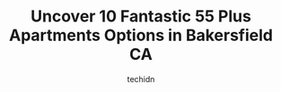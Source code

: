 ---
layout: ampstory
image: https://i0.wp.com/www.depkes.org/wp-content/uploads/2023/06/55-plus-apartments-0-in-bakersfield-ca-1685804359.jpeg?resize=640,853
author: techidn
featured: false
description: Discover the impressive array of 55 Plus Apartments options in Bakersfield CA, where you can find 10 of the largest 55 Plus Apartments establishments in the area. From renowned classics to h
title: Uncover 10 Fantastic 55 Plus Apartments Options in Bakersfield CA
cover:
   title: Uncover 10 Fantastic 55 Plus Apartments Options in Bakersfield CA
   subtitle: Rickpate
   background: https://www.depkes.org/wp-content/uploads/2023/06/55-plus-apartments-0-in-bakersfield-ca-1685804359.jpeg

pages: 
 - layout: thirds
   top: <h1>#1 Solstice Senior Living at Bakersfield</h1>
   bottom: "<p>Solstice Senior Living in Bakersfield CA has the most amazing staff!!  It is a warm friendly home for your loved one.  I had my mom and my other mother there and I co</p>"
   background: https://www.depkes.org/wp-content/uploads/2023/06/55-plus-apartments-1-in-bakersfield-ca-1685804360.jpeg
   backgroundblur: true
 - layout: thirds
   top: <h1>#2 Rosewood</h1>
   bottom: "<p>Rosewoods impeccable reputation is well earned and deserved. From the application process through move in, and assistance with my Dads transition from Assisted Living i</p>"
   background: https://www.depkes.org/wp-content/uploads/2023/06/55-plus-apartments-2-in-bakersfield-ca-1685804360.jpeg
   cta:
      link: https://www.depkes.org/blog/uncover-10-fantastic-55-plus-apartments-options-in-bakersfield-ca/
      text: Uncover 10 Fantastic 55 Plus Apartments Options in Bakersfield CA
 - layout: thirds
   top: <h1>#3 Mill Creek Village</h1>
   bottom: "<p>508 18th St, Bakersfield, CA 93301, United States</p>"
   background: https://www.depkes.org/wp-content/uploads/2023/06/55-plus-apartments-3-in-bakersfield-ca-1685804360.jpeg
   cta:
      link: https://www.depkes.org/blog/uncover-10-fantastic-55-plus-apartments-options-in-bakersfield-ca/
      text: Uncover 10 Fantastic 55 Plus Apartments Options in Bakersfield CA
 - layout: thirds
   top: <h1>#4 Lowell Place</h1>
   bottom: "<p>500 R St, Bakersfield, CA 93304, United States</p>"
   background: https://images.unsplash.com/photo-1546497974-b213c9efb599?ixlib=rb-4.0.3&ixid=MnwxMjA3fDB8MHxwaG90by1wYWdlfHx8fGVufDB8fHx8&auto=format&fit=crop&w=640&h=853&q=80
   cta:
      link: https://www.depkes.org/blog/uncover-10-fantastic-55-plus-apartments-options-in-bakersfield-ca/
      text: Uncover 10 Fantastic 55 Plus Apartments Options in Bakersfield CA
 - layout: thirds
   top: <h1>#5 Residences at East Hills</h1>
   bottom: "<p>3345 Bernard St, Bakersfield, CA 93306, United States</p>"
   background: https://images.unsplash.com/photo-1540457036297-448b6b99e91c?ixlib=rb-4.0.3&ixid=MnwxMjA3fDB8MHxwaG90by1wYWdlfHx8fGVufDB8fHx8&auto=format&fit=crop&w=640&h=853&q=80
   cta:
      link: https://www.depkes.org/blog/uncover-10-fantastic-55-plus-apartments-options-in-bakersfield-ca/
      text: Uncover 10 Fantastic 55 Plus Apartments Options in Bakersfield CA
 - layout: thirds
   top: <h1>#6 Villas At Scenic River</h1>
   bottom: "<p>4015 Scenic River Ln, Bakersfield, CA 93308, United States</p>"
   background: https://images.unsplash.com/photo-1547366785-564103df7e13?ixlib=rb-4.0.3&ixid=MnwxMjA3fDB8MHxwaG90by1wYWdlfHx8fGVufDB8fHx8&auto=format&fit=crop&w=640&h=853&q=80
   cta:
      link: https://www.depkes.org/blog/uncover-10-fantastic-55-plus-apartments-options-in-bakersfield-ca/
      text: Uncover 10 Fantastic 55 Plus Apartments Options in Bakersfield CA
 - layout: thirds
   top: <h1>#7 Canyon Hills Senior Housing</h1>
   bottom: "<p>6701 Auburn St, Bakersfield, CA 93306, United States</p>"
   background: https://images.unsplash.com/photo-1533998839656-76f5e4b2bccb?ixlib=rb-4.0.3&ixid=MnwxMjA3fDB8MHxwaG90by1wYWdlfHx8fGVufDB8fHx8&auto=format&fit=crop&w=640&h=853&q=80
   cta:
      link: https://www.depkes.org/blog/uncover-10-fantastic-55-plus-apartments-options-in-bakersfield-ca/
      text: Uncover 10 Fantastic 55 Plus Apartments Options in Bakersfield CA
 - layout: thirds
   middle: Continue reading...
   background: https://images.unsplash.com/photo-1602536052359-ef94c21c5948?ixlib=rb-4.0.3&ixid=MnwxMjA3fDB8MHxwaG90by1wYWdlfHx8fGVufDB8fHx8&auto=format&fit=crop&w=640&h=853&q=80
   cta:
      link: https://www.depkes.org/blog/uncover-10-fantastic-55-plus-apartments-options-in-bakersfield-ca/
      text: Uncover 10 Fantastic 55 Plus Apartments Options in Bakersfield CA
      
---
